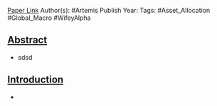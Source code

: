 
[Paper Link](obsidian://open?vault=Akul's%20Notebook&file=Library_Personal%2FFintwit%2FVolqVault%2FArtemis%20PDFs%2FMoney%20ball%20for%20Modern%20Portfolio%20Theory%20-%20The%20Sharpe%20ratio%20problem%20-%20Artemis%20Capital.pdf)
Author(s): #Artemis 
Publish Year: 
Tags: #Asset_Allocation #Global_Macro #WifeyAlpha 

## <u>Abstract</u>
- sdsd

## <u>Introduction</u>
- 